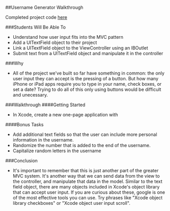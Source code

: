 ##Username Generator Walkthrough

Completed project code [here](https://github.com/upperlinecode/intro-to-swift/tree/master/day-6/UsernameGenerator)


###Students Will Be Able To
- Understand how user input fits into the MVC pattern
- Add a UITextField object to their project
- Link a UITextField object to the ViewController using an IBOutlet
- Submit text from a UITextField object and manipulate it in the controller

###Why
- All of the project we've built so far have something in common: the only user input they can accept is the pressing of a button. But how many iPhone or iPad apps require you to type in your name, check boxes, or set a date? Trying to do all of this only using buttons would be difficult and unecessary.

###Walkthrough
####Getting Started
- In Xcode, create a new one-page application with 

####Bonus Tasks
- Add additional text fields so that the user can include more personal information in the username.
- Randomize the number that is added to the end of the username.
- Capitalize random letters in the username

###Conclusion
- It's important to remember that this is just another part of the greater MVC system. It's another way that we can send data from the view to the controller, and manipulate that data in the model. Similar to the text field object, there are many objects included in Xcode's object library that can accept user input. If you are curious about these, google is one of the most effective tools you can use. Try phrases like "Xcode object library checkboxes" or "Xcode object user input scroll".